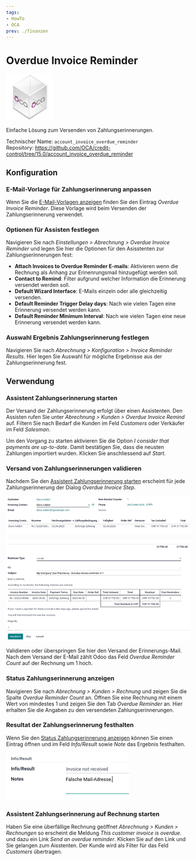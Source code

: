 ```yaml
---
tags:
- HowTo
- OCA
prev: ./finanzen
---
```

# Overdue Invoice Reminder
![icon_oca_app](assets/icon_oca_app.png)

Einfache Lösung zum Versenden von Zahlungserinnerungen.

Technischer Name: `account_invoice_overdue_reminder`\
Repository: <https://github.com/OCA/credit-control/tree/15.0/account_invoice_overdue_reminder>

## Konfiguration

### E-Mail-Vorlage für Zahlungserinnerung anpassen

Wenn Sie die [E-Mail-Vorlagen anzeigen](Einstellungen%20E-Mail.md#E-Mail-Vorlagen%20anzeigen) finden Sie den Eintrag *Overdue Invoice Reminder*. Diese Vorlage wird beim Versenden der Zahlungserinnerung verwendet.

### Optionen für Assisten festlegen

Navigieren Sie nach *Einstellungen > Abrechnung > Overdue Invoice Reminder* und legen Sie hier die Optionen für den Asisstenten zur Zahlungserinnerungen fest:

* **Attach Invoices to Overdue Reminder E-mails**: Aktivieren wenn die Rechnung als Anhang zur Erinenrungsmail hinzugefügt werden soll.
* **Contact to Remind**: Filter aufgrund welcher Information die Erinnerung versendet werden soll.
* **Default Wizard Interface**: E-Mails einzeln oder alle gleichzeitig versenden. 
* **Default Reminder Trigger Delay days**: Nach wie vielen Tagen eine Erinnerung versendet werden kann.
* **Default Reminder Minimum Interval**: Nach wie vielen Tagen eine neue Erinnerung versendet werden kann.

### Auswahl Ergebnis Zahlungserinnerung festlegen

Navigieren Sie nach *Abrechnung > Konfiguration > Invoice Reminder Results*. Hier legen Sie Auswahl für mögliche Ergebnisse aus der Zahlungserinnerung fest.

## Verwendung

### Assistent Zahlungserinnerung starten

Der Versand der Zahlungserinnerung erfolgt über einen Assistenten. Den Assisten rufen Sie unter *Abrechnung > Kunden > Overdue Invoice Remind* auf. Filtern Sie nach Bedarf die Kunden im Feld *Customers* oder Verkäufer im Feld *Salesman*.

Um den Vorgang zu starten aktivieren Sie die Option *I consider that payments are up-to-date*. Damit bestätigen Sie, dass die neusten Zahlungen importiert wurden. Klicken Sie anschliessend auf *Start*.

### Versand von Zahlungserinnerungen validieren

Nachdem Sie den [Assistent Zahlungserinnerung starten](#Assistent%20Zahlungserinnerung%20starten) erscheint für jede Zahlungserinnerung der Dialog *Overdue Invoice Step*.

![](assets/Account%20Invoice%20Overdue%20Reminder.png)

Validieren oder überspringen Sie hier den Versand der Erinnerungs-Mail. Nach dem Versand der E-Mail zählt Odoo das Feld *Overdue Reminder Count* auf der Rechnung um 1 hoch.

### Status Zahlungserinnerung anzeigen

Navigieren Sie nach *Abrechnung > Kunden > Rechnung* und zeigen Sie die Spalte *Overdue Reminder Count* an. Öffnen Sie eine Rechnung mit einem Wert von mindestes 1 und zeigen Sie den Tab *Overdue Reminder* an. Hier erhalten Sie die Angaben zu den versendeten Zahlungserinnerungen.

### Resultat der Zahlungserinnerung festhalten

Wenn Sie den [Status Zahlungserinnerung anzeigen](#Status%20Zahlungserinnerung%20anzeigen) können Sie einen Eintrag öffnen und im Feld *Info/Result* sowie *Note* das Ergebnis festhalten.

![](assets/Account%20Invoice%20Overdue%20Reminder%20Result.png)

### Assistent Zahlungserinnerung auf Rechnung starten

Haben Sie eine überfällige Rechnung geöffnet *Abrechnung > Kunden > Rechnungen* so erscheint die Meldung *This customer invoice is overdue.* und dazu ein Link *Send an overdue reminder*. Klicken Sie auf den Link und Sie gelangen zum Aisstenten. Der Kunde wird als Filter für das Feld *Customers* übertragen.